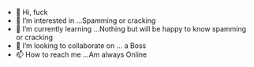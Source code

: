 - 👋 Hi, fuck
- 👀 I’m interested in ...Spamming or cracking 
- 🌱 I’m currently learning ...Nothing but will be happy to know spamming or cracking 
- 💞️ I’m looking to collaborate on ... a Boss 
- 📫 How to reach me ...Am always Online 

<!---
Kakalekofi/Kakalekofi is a ✨ special ✨ repository because its `README.md` (this file) appears on your GitHub profile.
You can click the Preview link to take a look at your changes.
--->
